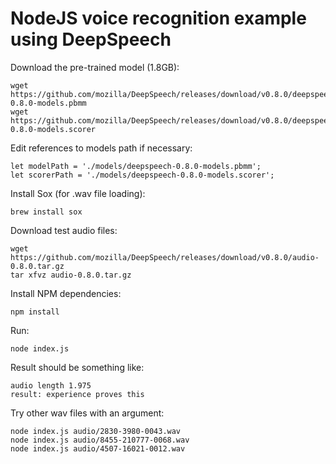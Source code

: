 # NodeJS voice recognition example using DeepSpeech

Download the pre-trained model (1.8GB):

```
wget https://github.com/mozilla/DeepSpeech/releases/download/v0.8.0/deepspeech-0.8.0-models.pbmm
wget https://github.com/mozilla/DeepSpeech/releases/download/v0.8.0/deepspeech-0.8.0-models.scorer
```

Edit references to models path if necessary:

```
let modelPath = './models/deepspeech-0.8.0-models.pbmm';
let scorerPath = './models/deepspeech-0.8.0-models.scorer';
```

Install Sox (for .wav file loading):

```
brew install sox
```

Download test audio files:

```
wget https://github.com/mozilla/DeepSpeech/releases/download/v0.8.0/audio-0.8.0.tar.gz
tar xfvz audio-0.8.0.tar.gz
```

Install NPM dependencies:

```
npm install
```

Run:

```
node index.js
```

Result should be something like:

```
audio length 1.975
result: experience proves this

```

Try other wav files with an argument:

```
node index.js audio/2830-3980-0043.wav
node index.js audio/8455-210777-0068.wav
node index.js audio/4507-16021-0012.wav
```

